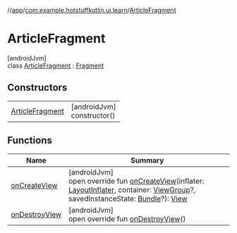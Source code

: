 //[app](../../../index.md)/[com.example.hotstuffkotlin.ui.learn](../index.md)/[ArticleFragment](index.md)

# ArticleFragment

[androidJvm]\
class [ArticleFragment](index.md) : [Fragment](https://developer.android.com/reference/kotlin/androidx/fragment/app/Fragment.html)

## Constructors

| | |
|---|---|
| [ArticleFragment](-article-fragment.md) | [androidJvm]<br>constructor() |

## Functions

| Name | Summary |
|---|---|
| [onCreateView](on-create-view.md) | [androidJvm]<br>open override fun [onCreateView](on-create-view.md)(inflater: [LayoutInflater](https://developer.android.com/reference/kotlin/android/view/LayoutInflater.html), container: [ViewGroup](https://developer.android.com/reference/kotlin/android/view/ViewGroup.html)?, savedInstanceState: [Bundle](https://developer.android.com/reference/kotlin/android/os/Bundle.html)?): [View](https://developer.android.com/reference/kotlin/android/view/View.html) |
| [onDestroyView](on-destroy-view.md) | [androidJvm]<br>open override fun [onDestroyView](on-destroy-view.md)() |
